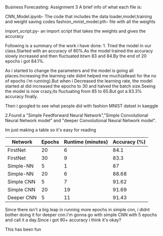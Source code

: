 Business Forecasting: Assignment 3
 A brief info of what each file is:

 CNN_Model.ipynb- The code that includes the data loader,model,training and weight saving codes
 fashion_mnist_model.pth- file with all the weights
 
 import_script.py- an import script that takes the weights and gives the accuracy

Following is a summary of the work i have done:
1.
Tried the model in our class.Started with an accuracy of 80%.As the model trained the accuracy slowly increased and then fluctuated btwn 83 and 84.By the end of 20 epochs i got 84.1%.

As i started to change the parameters and the model is going all places.Increasing the learning rate didnt helped me much(atleast for the no of epochs i'm running).But when i Decreased the learning rate, the model started aI did increased the epochs to 30 and halved the batch size.Seeing the model is now crazy,its fluctuating from 85 to 65.But got a 83.3% accuracy finally.

Then i googled to see what people did with fashion MNIST datset in kaeggle

2.Found a "Simple Feedforward Neural Network","Simple Convolutional Neural Network model" and "deeper Convolutional Neural Network model".

Im just making a table so it's easy for reading

| Network     | Epochs | Runtime (minutes) | Accuracy (%) |
|-------------|--------|-------------------|--------------|
| FirstNet    | 20     | 6                 | 84.1         |
| FirstNet    | 30     | 9                 | 83.3         |
| Simple-NN   | 5      | 1                 | 87           |
| Simple-NN   | 20     | 6                 | 88.68        |
| Simple CNN  | 5      | 7                 | 91.62        |
| Simple CNN  | 20     | 19                | 91.69        |
| Deeper CNN  | 5      | 11                | 91.43        |


Since there isn't a big leap in running more epochs in simple cnn, i didnt bother doing it for deeper cnn.I'm gonna go with simple CNN with 5 epochs and call it a day.Since i got 90+ accuracy i think it's okay?

This has been fun
